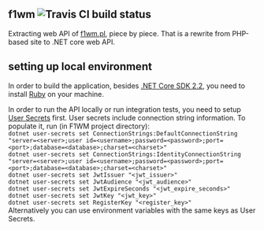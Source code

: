 ## f1wm ![Travis CI build status](https://travis-ci.org/pevel/f1wm.svg?branch=master)

Extracting web API of [f1wm.pl](https://f1wm.pl), piece by piece. That is a rewrite from PHP-based site to .NET core web API.

## setting up local environment

In order to build the application, besides [.NET Core SDK 2.2](https://www.microsoft.com/net/download), you need to install [Ruby](https://www.ruby-lang.org/en/downloads/) on your machine.

In order to run the API locally or run integration tests, you need to setup [User Secrets](https://docs.microsoft.com/en-us/aspnet/core/security/app-secrets?tabs=visual-studio) first.
User secrets include connection string information. To populate it, run (in F1WM project directory):  
`dotnet user-secrets set ConnectionStrings:DefaultConnectionString "server=<server>;user id=<username>;password=<password>;port=<port>;database=<database>;charset=<charset>"`  
`dotnet user-secrets set ConnectionStrings:IdentityConnectionString "server=<server>;user id=<username>;password=<password>;port=<port>;database=<database>;charset=<charset>"`  
`dotnet user-secrets set JwtIssuer "<jwt_issuer>"`  
`dotnet user-secrets set JwtAudience "<jwt_audience>"`  
`dotnet user-secrets set JwtExpireSeconds "<jwt_expire_seconds>"`  
`dotnet user-secrets set JwtKey "<jwt_key>"`  
`dotnet user-secrets set RegisterKey "<register_key>"`  
Alternatively you can use environment variables with the same keys as User Secrets.
